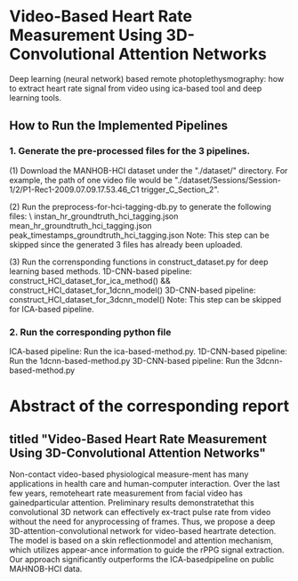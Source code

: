 # Video-Based Heart Rate Measurement Using 3D-Convolutional Attention Networks
Deep learning (neural network) based remote photoplethysmography: how to extract heart rate signal from video using ica-based tool and deep learning tools.

## How to Run the Implemented Pipelines

### 1. Generate the pre-processed files for the 3 pipelines.
(1) Download the MANHOB-HCI dataset under the "./dataset/" directory. For example, the path of one video file would be "./dataset/Sessions/Session-1/2/P1-Rec1-2009.07.09.17.53.46_C1 trigger_C_Section_2".

(2) Run the preprocess-for-hci-tagging-db.py to generate the following files: \\
	instan_hr_groundtruth_hci_tagging.json 
	mean_hr_groundtruth_hci_tagging.json
	peak_timestamps_groundtruth_hci_tagging.json
Note: This step can be skipped since the generated 3 files has already been uploaded.

(3) Run the corrensponding functions in construct_dataset.py for deep learning based methods.
	1D-CNN-based pipeline: construct_HCI_dataset_for_ica_method() && construct_HCI_dataset_for_1dcnn_model()
	3D-CNN-based pipeline: construct_HCI_dataset_for_3dcnn_model()
Note: This step can be skipped for ICA-based pipeline.

### 2. Run the corresponding python file
ICA-based pipeline: Run the ica-based-method.py.
1D-CNN-based pipeline: Run the 1dcnn-based-method.py
3D-CNN-based pipeline: Run the 3dcnn-based-method.py

# Abstract of the corresponding report
## titled "Video-Based Heart Rate Measurement Using 3D-Convolutional Attention Networks" 
Non-contact video-based physiological measure-ment has many applications in health care and human-computer interaction. Over the last few years, remoteheart rate measurement from facial video has gainedparticular attention.  Preliminary results demonstratethat this convolutional 3D network can effectively ex-tract pulse rate from video without the need for anyprocessing of frames. 
Thus, we propose a deep 3D-attention-convolutional network for video-based heartrate detection. The model is based on a skin reflectionmodel and attention mechanism, which utilizes appear-ance information to guide the rPPG signal extraction. Our approach significantly outperforms the ICA-basedpipeline on public MAHNOB-HCI data.

